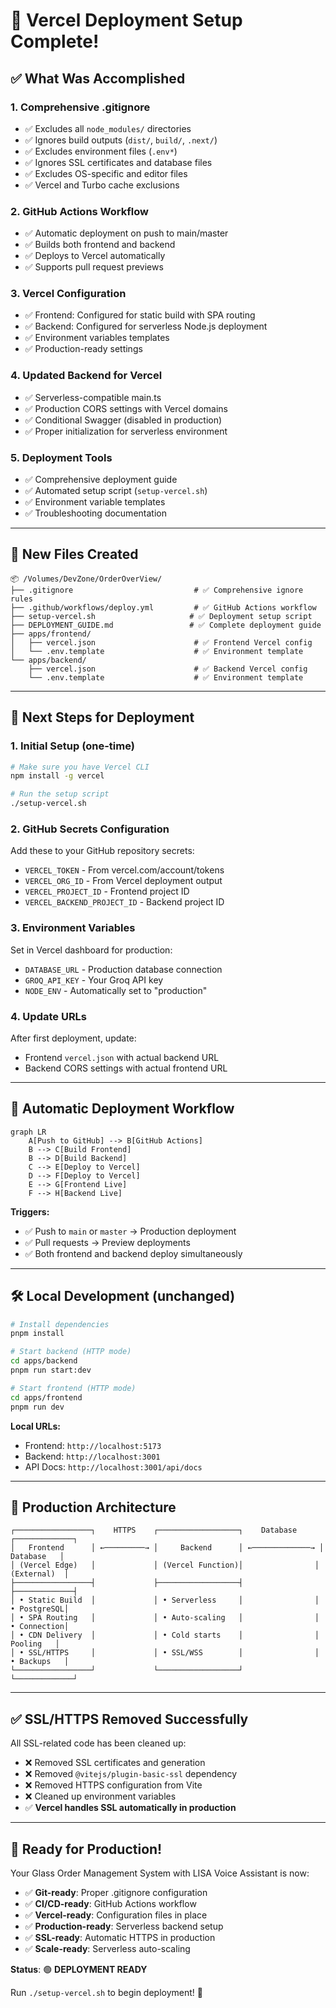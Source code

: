 # 🎉 Vercel Deployment Setup Complete!

## ✅ What Was Accomplished

### 1. **Comprehensive .gitignore**
- ✅ Excludes all `node_modules/` directories
- ✅ Ignores build outputs (`dist/`, `build/`, `.next/`)
- ✅ Excludes environment files (`.env*`)
- ✅ Ignores SSL certificates and database files
- ✅ Excludes OS-specific and editor files
- ✅ Vercel and Turbo cache exclusions

### 2. **GitHub Actions Workflow**
- ✅ Automatic deployment on push to main/master
- ✅ Builds both frontend and backend
- ✅ Deploys to Vercel automatically
- ✅ Supports pull request previews

### 3. **Vercel Configuration**
- ✅ Frontend: Configured for static build with SPA routing
- ✅ Backend: Configured for serverless Node.js deployment
- ✅ Environment variables templates
- ✅ Production-ready settings

### 4. **Updated Backend for Vercel**
- ✅ Serverless-compatible main.ts
- ✅ Production CORS settings with Vercel domains
- ✅ Conditional Swagger (disabled in production)
- ✅ Proper initialization for serverless environment

### 5. **Deployment Tools**
- ✅ Comprehensive deployment guide
- ✅ Automated setup script (`setup-vercel.sh`)
- ✅ Environment variable templates
- ✅ Troubleshooting documentation

---

## 📁 New Files Created

```
📦 /Volumes/DevZone/OrderOverView/
├── .gitignore                           # ✅ Comprehensive ignore rules
├── .github/workflows/deploy.yml         # ✅ GitHub Actions workflow
├── setup-vercel.sh                     # ✅ Deployment setup script
├── DEPLOYMENT_GUIDE.md                 # ✅ Complete deployment guide
├── apps/frontend/
│   ├── vercel.json                      # ✅ Frontend Vercel config
│   └── .env.template                    # ✅ Environment template
└── apps/backend/
    ├── vercel.json                      # ✅ Backend Vercel config
    └── .env.template                    # ✅ Environment template
```

---

## 🚀 Next Steps for Deployment

### 1. **Initial Setup** (one-time)
```bash
# Make sure you have Vercel CLI
npm install -g vercel

# Run the setup script
./setup-vercel.sh
```

### 2. **GitHub Secrets Configuration**
Add these to your GitHub repository secrets:
- `VERCEL_TOKEN` - From vercel.com/account/tokens
- `VERCEL_ORG_ID` - From Vercel deployment output
- `VERCEL_PROJECT_ID` - Frontend project ID
- `VERCEL_BACKEND_PROJECT_ID` - Backend project ID

### 3. **Environment Variables**
Set in Vercel dashboard for production:
- `DATABASE_URL` - Production database connection
- `GROQ_API_KEY` - Your Groq API key
- `NODE_ENV` - Automatically set to "production"

### 4. **Update URLs**
After first deployment, update:
- Frontend `vercel.json` with actual backend URL
- Backend CORS settings with actual frontend URL

---

## 🔄 Automatic Deployment Workflow

```mermaid
graph LR
    A[Push to GitHub] --> B[GitHub Actions]
    B --> C[Build Frontend]
    B --> D[Build Backend]
    C --> E[Deploy to Vercel]
    D --> F[Deploy to Vercel]
    E --> G[Frontend Live]
    F --> H[Backend Live]
```

**Triggers:**
- ✅ Push to `main` or `master` → Production deployment
- ✅ Pull requests → Preview deployments
- ✅ Both frontend and backend deploy simultaneously

---

## 🛠️ Local Development (unchanged)

```bash
# Install dependencies
pnpm install

# Start backend (HTTP mode)
cd apps/backend
pnpm run start:dev

# Start frontend (HTTP mode)
cd apps/frontend  
pnpm run dev
```

**Local URLs:**
- Frontend: `http://localhost:5173`
- Backend: `http://localhost:3001`
- API Docs: `http://localhost:3001/api/docs`

---

## 🎯 Production Architecture

```
┌─────────────────┐    HTTPS    ┌──────────────────┐    Database    ┌─────────────┐
│   Frontend      │ ←─────────→ │     Backend      │ ←─────────────→ │  Database   │
│ (Vercel Edge)   │             │ (Vercel Function)│                │ (External)  │
├─────────────────┤             ├──────────────────┤                ├─────────────┤
│ • Static Build  │             │ • Serverless     │                │ • PostgreSQL│
│ • SPA Routing   │             │ • Auto-scaling   │                │ • Connection│
│ • CDN Delivery  │             │ • Cold starts    │                │   Pooling   │
│ • SSL/HTTPS     │             │ • SSL/WSS        │                │ • Backups   │
└─────────────────┘             └──────────────────┘                └─────────────┘
```

---

## ✅ SSL/HTTPS Removed Successfully

All SSL-related code has been cleaned up:
- ❌ Removed SSL certificates and generation
- ❌ Removed `@vitejs/plugin-basic-ssl` dependency
- ❌ Removed HTTPS configuration from Vite
- ❌ Cleaned up environment variables
- ✅ **Vercel handles SSL automatically in production**

---

## 🎉 Ready for Production!

Your Glass Order Management System with LISA Voice Assistant is now:

- ✅ **Git-ready**: Proper .gitignore configuration
- ✅ **CI/CD-ready**: GitHub Actions workflow
- ✅ **Vercel-ready**: Configuration files in place
- ✅ **Production-ready**: Serverless backend setup
- ✅ **SSL-ready**: Automatic HTTPS in production
- ✅ **Scale-ready**: Serverless auto-scaling

**Status**: 🟢 **DEPLOYMENT READY**

Run `./setup-vercel.sh` to begin deployment! 🚀

